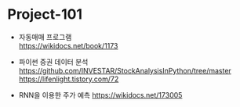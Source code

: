 # Project-101

- 자동매매 프로그램  
  https://wikidocs.net/book/1173  

- 파이썬 증권 데이터 분석  
  https://github.com/INVESTAR/StockAnalysisInPython/tree/master  
  https://lifenlight.tistory.com/72  

- RNN을 이용한 주가 예측
  https://wikidocs.net/173005
